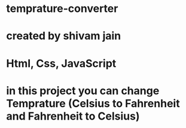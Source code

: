 # temprature-converter
# created by shivam jain
# Html, Css, JavaScript
# in this project you can change Temprature (Celsius to Fahrenheit and Fahrenheit to Celsius) 
